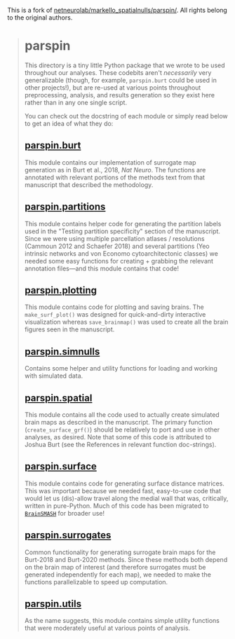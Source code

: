 This is a fork of [netneurolab/markello_spatialnulls/parspin/](https://github.com/netneurolab/markello_spatialnulls/tree/master/parspin). All rights belong to the original authors.

> # parspin
>
> This directory is a tiny little Python package that we wrote to be used throughout our analyses.
> These codebits aren't _necessarily_ very generalizable (though, for example, `parspin.burt` could be used in other projects!), but are re-used at various points throughout preprocessing, analysis, and results generation so they exist here rather than in any one single script.
>
> You can check out the docstring of each module or simply read below to get an idea of what they do:
>
> ## [parspin.burt](./parspin/burt.py)
>
> This module contains our implementation of surrogate map generation as in Burt et al., 2018, *Nat Neuro*.
> The functions are annotated with relevant portions of the methods text from that manuscript that described the methodology.
>
> ## [parspin.partitions](./parspin/partitions.py)
>
> This module contains helper code for generating the partition labels used in the "Testing partition specificity" section of the manuscript.
> Since we were using multiple parcellation atlases / resolutions (Cammoun 2012 and Schaefer 2018) and several partitions (Yeo intrinsic networks and von Economo cytoarchitectonic classes) we needed some easy functions for creating + grabbing the relevant annotation files—and this module contains that code!
>
> ## [parspin.plotting](./parspin/plotting.py)
>
> This module contains code for plotting and saving brains.
> The `make_surf_plot()` was designed for quick-and-dirty interactive visualization whereas `save_brainmap()` was used to create all the brain figures seen in the manuscript.
>
> ## [parspin.simnulls](./parspin/simnulls.py)
>
> Contains some helper and utility functions for loading and working with simulated data.
>
> ## [parspin.spatial](./parspin/spatial.py)
>
> This module contains all the code used to actually create simulated brain maps as described in the manuscript.
> The primary function (`create_surface_grf()`) should be relatively to port and use in other analyses, as desired.
> Note that some of this code is attributed to Joshua Burt (see the References in relevant function doc-strings).
>
> ## [parspin.surface](./parspin/surface.py)
>
> This module contains code for generating surface distance matrices.
> This was important because we needed fast, easy-to-use code that would let us (dis)-allow travel along the medial wall that was, critically, written in pure-Python.
> Much of this code has been migrated to [`BrainSMASH`](https://brainsmash.readthedocs.io/) for broader use!
>
> ## [parspin.surrogates](./parspin/surrogates.py)
>
> Common functionality for generating surrogate brain maps for the Burt-2018 and Burt-2020 methods.
> Since these methods both depend on the brain map of interest (and therefore surrogates must be generated independently for each map), we needed to make the functions parallelizable to speed up computation.
>
> ## [parspin.utils](./parspin/utils.py)
>
> As the name suggests, this module contains simple utility functions that were moderately useful at various points of analysis.

